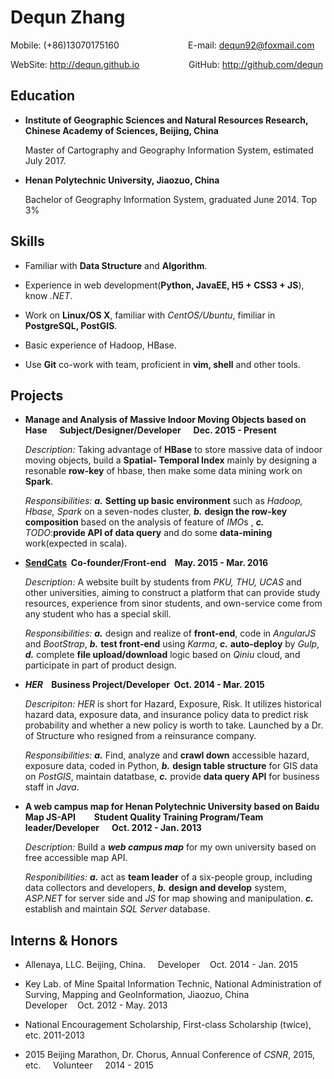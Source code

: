 # Dequn Zhang
Mobile: (+86)13070175160&nbsp;&nbsp;&nbsp;&nbsp;&nbsp;&nbsp;&nbsp;&nbsp;&nbsp;&nbsp;&nbsp;&nbsp;&nbsp;&nbsp;&nbsp;&nbsp;&nbsp;&nbsp;&nbsp;&nbsp;&nbsp;&nbsp;&nbsp;&nbsp;&nbsp;&nbsp;&nbsp;&nbsp;E-mail: <dequn92@foxmail.com>
  
WebSite: <http://dequn.github.io>&nbsp;&nbsp;&nbsp;&nbsp;&nbsp;&nbsp;&nbsp;&nbsp;&nbsp;&nbsp;&nbsp;&nbsp;&nbsp;&nbsp;&nbsp;&nbsp;&nbsp;&nbsp;&nbsp;&nbsp;GitHub: <http://github.com/dequn>
## Education
* **Institute of Geographic Sciences and Natural Resources Research, Chinese Academy of Sciences, Beijing, China**

    Master of Cartography and Geography Information System, estimated July 2017.
* **Henan Polytechnic University, Jiaozuo, China**

    Bachelor of Geography Information System, graduated June 2014. Top 3%

## Skills
* Familiar with **Data Structure** and **Algorithm**.

* Experience in web development(**Python, JavaEE, H5 + CSS3 + JS**), know *.NET*.

* Work on **Linux/OS X**, familiar with *CentOS/Ubuntu*, fimiliar in **PostgreSQL, PostGIS**.

* Basic experience of Hadoop, HBase.

* Use **Git** co-work with team, proficient in **vim, shell** and other tools.

## Projects
* **Manage and Analysis of Massive Indoor Moving Objects based on Hase&nbsp;&nbsp;&nbsp;&nbsp;&nbsp;&nbsp;Subject/Designer/Developer&nbsp;&nbsp;&nbsp;&nbsp;&nbsp;&nbsp;Dec. 2015 - Present**

	*Description:* Taking advantage of **HBase** to store massive data of indoor moving objects, build a **Spatial-
	Temporal Index** mainly by designing a resonable **row-key** of hbase, then make some data mining work on **Spark**.
	
	*Responsibilities:* ***a.*** **Setting up basic environment** such as *Hadoop, Hbase, Spark* on a seven-nodes cluster, ***b.*** **design the row-key composition** based on the analysis of feature of *IMO*s , ***c.*** *TODO*:**provide API of data query** and do some **data-mining** work(expected in scala).
	
* **[SendCats](http://sendcats.com)&nbsp;&nbsp;Co-founder/Front-end&nbsp;&nbsp;&nbsp;&nbsp;May. 2015 - Mar. 2016**
  
  *Description:* A website built by students from *PKU, THU, UCAS* and other universities, aiming to construct a platform that can provide study resources, experience from sinor students, and own-service come from any student who has a special skill.
  
  *Responsibilities:* ***a.*** design and realize of **front-end**, code in *AngularJS* and *BootStrap*, ***b.*** **test front-end** using *Karma*, ***c.*** **auto-deploy** by *Gulp*, ***d.*** complete **file upload/download** logic based on *Qiniu* cloud, and participate in part of product design.    
	
* ***HER* &nbsp;&nbsp;&nbsp;Business Project/Developer&nbsp;&nbsp;Oct. 2014 - Mar. 2015**

	*Descripiton:* *HER* is short for Hazard, Exposure, Risk. It utilizes historical hazard data, exposure data, and insurance policy data to predict risk probability and whether a new policy is worth to take. Launched by a Dr. of Structure who resigned from a reinsurance company.
	
	*Responsibilities:* ***a.*** Find, analyze and **crawl down** accessible hazard, exposure data, coded in Python, ***b.*** **design table structure** for GIS data on *PostGIS*, maintain datatbase, ***c.*** provide **data query API** for business staff in *Java*.
	
* **A web campus map for Henan Polytechnic University based on Baidu Map JS-API&nbsp;&nbsp;&nbsp;&nbsp;&nbsp;&nbsp;&nbsp;&nbsp;&nbsp;Student Quality Training Program/Team leader/Developer&nbsp;&nbsp;&nbsp;&nbsp;&nbsp;&nbsp;Oct. 2012 - Jan. 2013**

	*Description:* Build a ***web campus map*** for my own university based on free accessible map API.
	
	*Responibilities:* ***a.*** act as **team leader** of a six-people group, including data collectors and developers, ***b.*** **design and develop** system, *ASP.NET* for server side and *JS* for map showing and manipulation. ***c.*** establish and maintain *SQL Server* database.
	
## Interns & Honors
* Allenaya, LLC. Beijing, China.&nbsp;&nbsp;&nbsp;&nbsp;  Developer&nbsp;&nbsp;&nbsp;&nbsp;Oct. 2014 - Jan. 2015



* Key Lab. of Mine Spaital Information Technic, National Administration of Surving, Mapping and GeoInformation, Jiaozuo, China&nbsp;&nbsp;&nbsp;&nbsp;  Developer&nbsp;&nbsp;&nbsp;&nbsp;Oct. 2012 - May. 2013



* National Encouragement Scholarship, First-class Scholarship (twice), etc. 2011-2013



* 2015 Beijing Marathon, Dr. Chorus, Annual Conference of *CSNR*, 2015, etc.&nbsp;&nbsp;&nbsp;&nbsp; Volunteer&nbsp;&nbsp;&nbsp;&nbsp; 2014 - 2015
